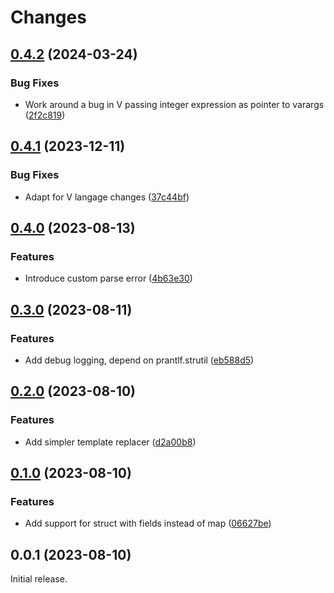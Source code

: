 # Changes

## [0.4.2](https://github.com/prantlf/v-template/compare/v0.4.1...v0.4.2) (2024-03-24)

### Bug Fixes

* Work around a bug in V passing integer expression as pointer to varargs ([2f2c819](https://github.com/prantlf/v-template/commit/2f2c8190bd430171b6dd0935d8c2ae29ed573d69))

## [0.4.1](https://github.com/prantlf/v-template/compare/v0.4.0...v0.4.1) (2023-12-11)

### Bug Fixes

* Adapt for V langage changes ([37c44bf](https://github.com/prantlf/v-template/commit/37c44bfdcde72e5fe67945f5c5bc078f4447298f))

## [0.4.0](https://github.com/prantlf/v-template/compare/v0.3.0...v0.4.0) (2023-08-13)

### Features

* Introduce custom parse error ([4b63e30](https://github.com/prantlf/v-template/commit/4b63e3093418406df756260b83d9072bc1463559))

## [0.3.0](https://github.com/prantlf/v-template/compare/v0.2.0...v0.3.0) (2023-08-11)

### Features

* Add debug logging, depend on prantlf.strutil ([eb588d5](https://github.com/prantlf/v-template/commit/eb588d58d55abdcc443e10d2fb0e7c080f6197f0))

## [0.2.0](https://github.com/prantlf/v-template/compare/v0.1.0...v0.2.0) (2023-08-10)

### Features

* Add simpler template replacer ([d2a00b8](https://github.com/prantlf/v-template/commit/d2a00b806c10f87168449ad9bc6a05122f087f30))

## [0.1.0](https://github.com/prantlf/v-template/compare/v0.0.1...v0.1.0) (2023-08-10)

### Features

* Add support for struct with fields instead of map ([06627be](https://github.com/prantlf/v-template/commit/06627be4949bac5aca1f1ef04c53d59ab2953d33))

## 0.0.1 (2023-08-10)

Initial release.
